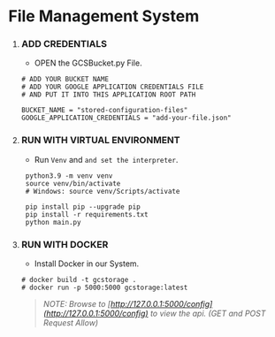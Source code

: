 # __File Management System__

1. ### ADD CREDENTIALS
    - OPEN the GCSBucket.py File.
   ```
   # ADD YOUR BUCKET NAME
   # ADD YOUR GOOGLE APPLICATION CREDENTIALS FILE
   # AND PUT IT INTO THIS APPLICATION ROOT PATH
   
   BUCKET_NAME = "stored-configuration-files"
   GOOGLE_APPLICATION_CREDENTIALS = "add-your-file.json"
   
2. ### RUN WITH VIRTUAL ENVIRONMENT
    - Run `Venv` and `and set the interpreter`.
   ```
    python3.9 -m venv venv
    source venv/bin/activate
    # Windows: source venv/Scripts/activate

    pip install pip --upgrade pip
    pip install -r requirements.txt
    python main.py
    ```
3. ### RUN WITH DOCKER
    - Install Docker in our System.
   ```
   # docker build -t gcstorage . 
   # docker run -p 5000:5000 gcstorage:latest

   ```
   > _NOTE: Browse to [http://127.0.0.1:5000/config](http://127.0.0.1:5000/config) to view the api. (GET and POST Request Allow)_

